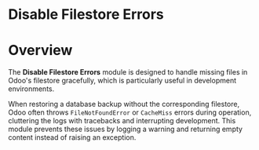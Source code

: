 Disable Filestore Errors
==========================

Overview
========

The **Disable Filestore Errors** module is designed to handle missing files in Odoo's filestore gracefully, which is particularly useful in development environments.

When restoring a database backup without the corresponding filestore, Odoo often throws `FileNotFoundError` or `CacheMiss` errors during operation, cluttering the logs with tracebacks and interrupting development. This module prevents these issues by logging a warning and returning empty content instead of raising an exception.
